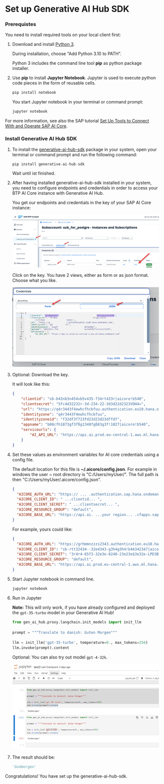 # Set up Generative AI Hub SDK


### Prerequistes

You need to install required tools on your local client first:

1. Download and install [Python 3](https://www.python.org/downloads/).  

    During installation, choose "Add Python 3.10 to PATH".

    Python 3 includes the command line tool **pip** as python package installer.

2. Use **pip** to install **Jupyter Notebook**. Jupyter is used to execute python code pieces in the form of reusable cells.

    ```Python
    pip install notebook
    ```

    You start Jupyter notebook in your terminal or command prompt:

    ```Python
    jupyter notebook
    ```

For more information, see also the SAP tutorial [Set Up Tools to Connect With and Operate SAP AI Core](https://developers.sap.com/tutorials/ai-core-setup.html#5d9f2539-e1ce-4804-9baa-52a4b8e995d5).


### Install Generative AI Hub SDK

1. To install the [generative-ai-hub-sdk](https://pypi.org/project/generative-ai-hub-sdk/) package in your system, open your terminal or command prompt and run the following command:

    ```Python
    pip install generative-ai-hub-sdk
    ```
    Wait until ist finished.

2. After having installed generative-ai-hub-sdk installed in your system, you need to configure endpoints and credentials in order to access your BTP AI Core instance with Generative AI Hub. 

    You get our endpoints and credentials in the key of your SAP AI Core instance:

 
    ![AI Core key in instances and subscriptions](images/40_genai_aic_key.png)

    Click on the key. You have 2 views, either as form or as json format. Choose what you like.

    ![](images/41_genai_aic_key2.png)


3. Optional: Download the key.

    It will look like this:

    ```JSON
    {
        "clientid": "sb-b43nb3n454vb5v435-f34rt433r|aicore!b540",
        "clientsecret": "5fc4d32232r-3d-234-22-3d3d22d2323VOH4=",
        "url": "https://q4r3443f4ewhcfhcbfuu.authentication.eu10.hana.ondemand.com",
        "identityzone": "q4r3443f4ewhcfhcbfuu",
        "identityzoneid": "f32df3f723fd23d23d23dffd7",
        "appname": "b08cfh1873gf3fßg1348fgß83g3f!1027|aicore!b540",
        "serviceurls": {
            "AI_API_URL": "https://api.ai.prod.eu-central-1.aws.ml.hana.ondemand.com"
        }
    }
    ```


4. Set these values as environment variables for AI core credentials using a config file. 

    The default location for this file is **~/.aicore/config.json**. For example in windows the user ~ root directory is "C:/Users/myUser/". The full path is then "C:/Users/myUser/.aicore/config.json".


    ```JSON
    {
      "AICORE_AUTH_URL": "https:// ... .authentication.sap.hana.ondemand.com",
      "AICORE_CLIENT_ID": " ...clientid... ",
      "AICORE_CLIENT_SECRET": " ...clientsecret... ",
      "AICORE_RESOURCE_GROUP": "default",
      "AICORE_BASE_URL": "https://api.ai. ...your region... .cfapps.sap.hana.ondemand.com/v2"
    }
    ```

    For example, yours could like: 

    ```JSON
    {
      "AICORE_AUTH_URL": "https://grhmmnzzzs2343.authentication.eu10.hana.ondemand.com",
      "AICORE_CLIENT_ID": "sb-rtt32434--32e4343-g3h4g3h4!b44342347|aicore!b540",
      "AICORE_CLIENT_SECRET": "3r4r4-65f3-32e3e-8240-23e23e$3e32e-LPD3B-3e23e23e32e3=",
      "AICORE_RESOURCE_GROUP": "default",
      "AICORE_BASE_URL": "https://api.ai.prod.eu-central-1.aws.ml.hana.ondemand.com/v2"
    }
    ```

5. Start Jupyter notebook in command line. 

    ```Python
    jupyter notebook
    ```

6. Run in Jupyter

    **Note:** This will only work, if you have already configured and deployed the `gpt-35-turbo` model in your Generative AI Hub!

    ```PYTHON
    from gen_ai_hub.proxy.langchain.init_models import init_llm

    prompt = """Translate to danish: Guten Morgen"""

    llm = init_llm('gpt-35-turbo', temperature=0., max_tokens=256)
    llm.invoke(prompt).content
    ```

    Optional: You can also try out model `gpt-4-32k`.


    ![Jupyter notebook](images/42_genai_jupyter.png)

7. The result should be:

    ```PYTHON
    'Godmorgen'
    ```

Congratulations! You have set up the generative-ai-hub-sdk.
